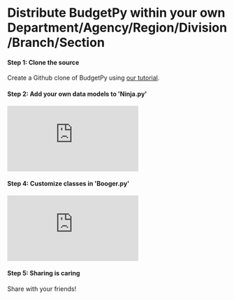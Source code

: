 # Distribute BudgetPy within your own Department/Agency/Region/Division/Branch/Section

#### Step 1: Clone the source

Create a Github clone of BudgetPy using [our tutorial](Compilation.md).

#### Step 2: Add your own data models to 'Ninja.py'
 
![image](https://github.com/KarmaScripter/BudgetPy/blob/master/Ninja.py)

#### Step 4: Customize classes in 'Booger.py'

![image](https://github.com/KarmaScripter/BudgetPy/blob/master/Booger.py)

#### Step 5: Sharing is caring

Share with your friends!

